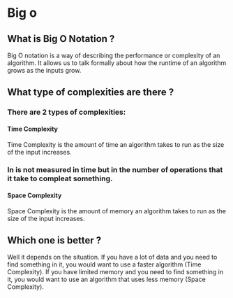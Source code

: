 # Big o

## What is Big O Notation ?

Big O notation is a way of describing the performance or complexity of an algorithm. It allows us to talk formally about how the runtime of an algorithm grows as the inputs grow.

## What type of complexities are there ?

### There are 2 types of complexities:

#### Time Complexity

Time Complexity is the amount of time an algorithm takes to run as the size of the input increases.

### In is not measured in time but in the number of operations that it take to compleat something.

#### Space Complexity

Space Complexity is the amount of memory an algorithm takes to run as the size of the input increases.

## Which one is better ?

Well it depends on the situation. If you have a lot of data and you need to find something in it, you would want to use a faster algorithm (Time Complexity). If you have limited memory and you need to find something in it, you would want to use an algorithm that uses less memory (Space Complexity).
